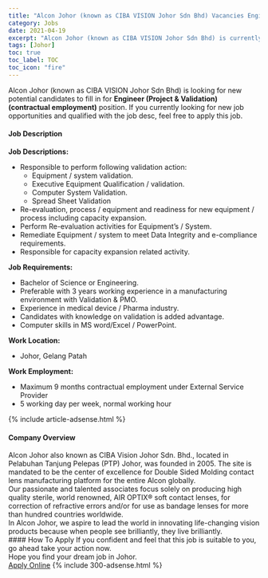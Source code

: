 ```yaml
---
title: "Alcon Johor (known as CIBA VISION Johor Sdn Bhd) Vacancies Engineer (Project & Validation) (contractual employment)" 
category: Jobs 
date: 2021-04-19 
excerpt: "Alcon Johor (known as CIBA VISION Johor Sdn Bhd) is currently looking for suitable person to fill in the Engineer (Project & Validation) (contractual employment) which based in Johor" 
tags: [Johor] 
toc: true 
toc_label: TOC 
toc_icon: "fire" 
--- 
```


<p>Alcon Johor (known as CIBA VISION Johor Sdn Bhd) is looking for new potential candidates to fill in for <b>Engineer (Project & Validation) (contractual employment)</b> position. If you currently looking for new job opportunities and qualified with the job desc, feel free to apply this job.
</p><div><div><h4>Job Description</h4></div><div><div><span><div><div><div><strong>Job Descriptions:</strong></div><ul><li>Responsible to perform following validation action:<ul><li>Equipment / system validation.</li><li>Executive Equipment Qualification / validation.</li><li>Computer System Validation.</li><li>Spread Sheet Validation</li></ul></li><li>Re-evaluation, process / equipment and readiness for new equipment / process including capacity expansion.</li><li>Perform Re-evaluation activities for Equipment&#8217;s / System.</li><li>Remediate Equipment / system to meet Data Integrity and e-compliance requirements.</li><li>Responsible for capacity expansion related activity.</li></ul><div><strong>Job Requirements:</strong></div><ul><li>Bachelor of Science or Engineering.</li><li>Preferable with 3 years working experience in a manufacturing environment with Validation &amp; PMO.</li><li>Experience in medical device / Pharma industry.</li><li>Candidates with knowledge on validation is added advantage.</li><li>Computer skills in MS word/Excel / PowerPoint.</li></ul><div><strong>Work Location:</strong></div><ul><li>Johor, Gelang Patah</li></ul><div><strong>Work Employment:</strong></div><ul><li>Maximum 9 months contractual employment under External Service Provider</li><li>5 working day per week, normal working hour</li></ul></div></div></span></div></div></div> 
{% include article-adsense.html %} 
<div><div><h4>Company Overview</h4></div><div><div><span><div><div>
	Alcon Johor also known as CIBA Vision Johor Sdn. Bhd., located in Pelabuhan Tanjung Pelepas (PTP) Johor, was founded in 2005. The site is mandated to be the center of excellence for Double Sided Molding contact lens manufacturing platform for the entire Alcon globally.</div>
<div>
	Our passionate and talented associates focus solely on producing high quality sterile, world renowned, AIR OPTIX&#174; soft contact lenses, for correction of refractive errors and/or for use as bandage lenses for more than hundred countries worldwide.</div>
<div>
	In Alcon Johor, we aspire to lead the world in innovating life-changing vision products because when people see brilliantly, they live brilliantly.</div></div></span></div></div></div> 
#### How To Apply 
If you confident and feel that this job is suitable to you, go ahead take your action now. <br/> 
Hope you find your dream job in Johor. <br/> 
<a href="https://www.jobstreet.com.my/en/job/engineer-project-validation-contractual-employment-4541724?jobId=jobstreet-my-job-4541724&" class="btn btn--info" target="_blank" rel="nofollow noopenner">Apply Online</a> 
{% include 300-adsense.html %} 